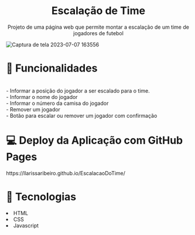 <h1 align='center'>Escalação de Time</h1>

<p align="center"> Projeto de uma página web que permite montar a escalação de um time de jogadores de futebol</p>

![Captura de tela 2023-07-07 163556](https://github.com/llarissaribeiro/EscalacaoDoTime/assets/118293780/fca9bcc3-62e5-4079-92eb-379d01e20959)


<h1>🧮 Funcionalidades</h1>
<br> - Informar a posição do jogador a ser escalado para o time.
<br> - Informar o nome do jogador
<br> - Informar o número da camisa do jogador
<br> - Remover um jogador
<br> - Botão para escalar ou remover um jogador com confirmação</p>

<h1>💻 Deploy da Aplicação com GitHub Pages</h1>
https://llarissaribeiro.github.io/EscalacaoDoTime/

<h1>🚀 Tecnologias</h1>
<li>HTML</li>
<li>CSS</li>
<li>Javascript</li>

